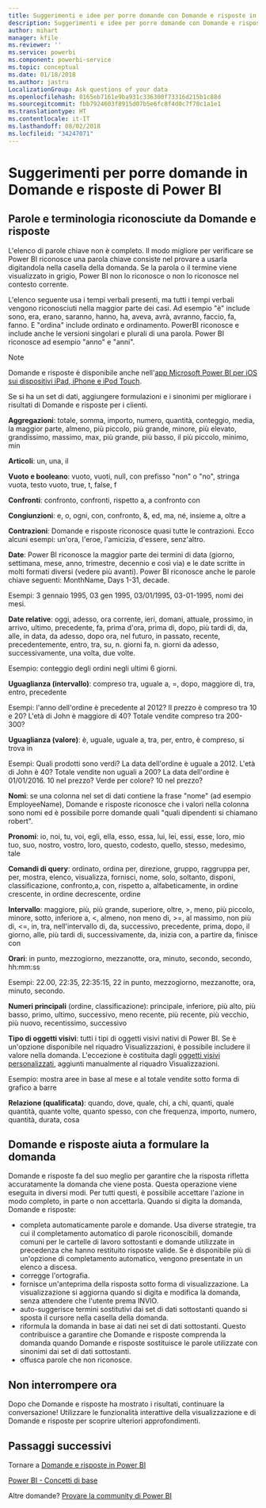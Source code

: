 ```yaml
---
title: Suggerimenti e idee per porre domande con Domande e risposte in Power BI
description: Suggerimenti e idee per porre domande con Domande e risposte in Power BI
author: mihart
manager: kfile
ms.reviewer: ''
ms.service: powerbi
ms.component: powerbi-service
ms.topic: conceptual
ms.date: 01/18/2018
ms.author: jastru
LocalizationGroup: Ask questions of your data
ms.openlocfilehash: 0165eb7161e9ba931c336300f73316d215b1c88d
ms.sourcegitcommit: fbb7924603f8915d07b5e6fc8f4d0c7f70c1a1e1
ms.translationtype: HT
ms.contentlocale: it-IT
ms.lasthandoff: 08/02/2018
ms.locfileid: "34247071"
---
```

# <a name="tips-for-asking-questions-in-power-bi-qa"></a>Suggerimenti per porre domande in Domande e risposte di Power BI
## <a name="words-and-terminology-that-qa-recognizes"></a>Parole e terminologia riconosciute da Domande e risposte
L'elenco di parole chiave non è completo.  Il modo migliore per verificare se Power BI riconosce una parola chiave consiste nel provare a usarla digitandola nella casella della domanda.  Se la parola o il termine viene visualizzato in grigio, Power BI non lo riconosce o non lo riconosce nel contesto corrente.

L'elenco seguente usa i tempi verbali presenti, ma tutti i tempi verbali vengono riconosciuti nella maggior parte dei casi. Ad esempio "è" include sono, era, erano, saranno, hanno, ha, aveva, avrà, avranno, faccio, fa, fanno.  E "ordina" include ordinato e ordinamento.  PowerBI riconosce e include anche le versioni singolari e plurali di una parola. Power BI riconosce ad esempio "anno" e "anni".

> [!NOTE]
> Domande e risposte è disponibile anche nell'[app Microsoft Power BI per iOS sui dispositivi iPad, iPhone e iPod Touch](mobile-apps-ios-qna.md).
> 
> 

Se si ha un set di dati, aggiungere formulazioni e i sinonimi per migliorare i risultati di Domande e risposte per i clienti.

**Aggregazioni**: totale, somma, importo, numero, quantità, conteggio, media, la maggior parte, almeno, più piccolo, più grande, minore, più elevato, grandissimo, massimo, max, più grande, più basso, il più piccolo, minimo, min

**Articoli**: un, una, il

**Vuoto e booleano**: vuoto, vuoti, null, con prefisso "non" o "no", stringa vuota, testo vuoto, true, t, false, f

**Confronti**: confronto, confronti, rispetto a, a confronto con

**Congiunzioni**: e, o, ogni, con, confronto, &, ed, ma, né, insieme a, oltre a

**Contrazioni**: Domande e risposte riconosce quasi tutte le contrazioni.  Ecco alcuni esempi: un'ora, l'eroe, l'amicizia, d'essere, senz'altro.

**Date**: Power BI riconosce la maggior parte dei termini di data (giorno, settimana, mese, anno, trimestre, decennio e così via) e le date scritte in molti formati diversi (vedere più avanti). Power BI riconosce anche le parole chiave seguenti: MonthName, Days 1-31, decade.

Esempi: 3 gennaio 1995, 03 gen 1995, 03/01/1995, 03-01-1995, nomi dei mesi.

**Date relative**: oggi, adesso, ora corrente, ieri, domani, attuale, prossimo, in arrivo, ultimo, precedente, fa, prima d'ora, prima di, dopo, più tardi di, da, alle, in data, da adesso, dopo ora, nel futuro, in passato, recente, precedentemente, entro, tra, su, n. giorni fa, n. giorni da adesso, successivamente, una volta, due volte.

Esempio: conteggio degli ordini negli ultimi 6 giorni.

**Uguaglianza (intervallo)**: compreso tra, uguale a, =, dopo, maggiore di, tra, entro, precedente

Esempi: l'anno dell'ordine è precedente al 2012? Il prezzo è compreso tra 10 e 20? L'età di John è maggiore di 40? Totale vendite compreso tra 200-300?

**Uguaglianza (valore)**: è, uguale, uguale a, tra, per, entro, è compreso, si trova in

Esempi: Quali prodotti sono verdi? La data dell'ordine è uguale a 2012. L'età di John è 40? Totale vendite non uguali a 200? La data dell'ordine è 01/01/2016. 10 nel prezzo? Verde per colore? 10 nel prezzo?

**Nomi**: se una colonna nel set di dati contiene la frase "nome" (ad esempio EmployeeName), Domande e risposte riconosce che i valori nella colonna sono nomi ed è possibile porre domande quali "quali dipendenti si chiamano robert".

**Pronomi**: io, noi, tu, voi, egli, ella, esso, essa, lui, lei, essi, esse, loro, mio tuo, suo, nostro, vostro, loro, questo, codesto, quello, stesso, medesimo, tale

**Comandi di query**: ordinato, ordina per, direzione, gruppo, raggruppa per, per, mostra, elenco, visualizza, fornisci, nome, solo, soltanto, disponi, classificazione, confronto,a, con, rispetto a, alfabeticamente, in ordine crescente, in ordine decrescente, ordine

**Intervallo**: maggiore, più, più grande, superiore, oltre, >, meno, più piccolo, minore, sotto, inferiore a, <, almeno, non meno di, >=, al massimo, non più di, <=, in, tra, nell'intervallo di, da, successivo, precedente, prima, dopo, il giorno, alle, più tardi di, successivamente, da, inizia con, a partire da, finisce con

**Orari**: in punto, mezzogiorno, mezzanotte, ora, minuto, secondo, secondo, hh:mm:ss

Esempi: 22.00, 22:35, 22:35:15, 22 in punto, mezzogiorno, mezzanotte, ora, minuto, secondo.

**Numeri principali** (ordine, classificazione): principale, inferiore, più alto, più basso, primo, ultimo, successivo, meno recente, più recente, più vecchio, più nuovo, recentissimo, successivo

**Tipo di oggetti visivi**: tutti i tipi di oggetti visivi nativi di Power BI.  Se è un'opzione disponibile nel riquadro Visualizzazioni, è possibile includere il valore nella domanda.  L'eccezione è costituita dagli [oggetti visivi personalizzati](power-bi-custom-visuals.md), aggiunti manualmente al riquadro Visualizzazioni.

Esempio: mostra aree in base al mese e al totale vendite sotto forma di grafico a barre

**Relazione (qualificata)**: quando, dove, quale, chi, a chi, quanti, quale quantità, quante volte, quanto spesso, con che frequenza, importo, numero, quantità, durata, cosa

## <a name="qa-helps-you-phrase-the-question"></a>Domande e risposte aiuta a formulare la domanda
Domande e risposte fa del suo meglio per garantire che la risposta rifletta accuratamente la domanda che viene posta. Questa operazione viene eseguita in diversi modi. Per tutti questi, è possibile accettare l'azione in modo completo, in parte o non accettarla. Quando si digita la domanda, Domande e risposte:

* completa automaticamente parole e domande. Usa diverse strategie, tra cui il completamento automatico di parole riconoscibili, domande comuni per le cartelle di lavoro sottostanti e domande utilizzate in precedenza che hanno restituito risposte valide. Se è disponibile più di un'opzione di completamento automatico, vengono presentate in un elenco a discesa.
* corregge l'ortografia.
* fornisce un'anteprima della risposta sotto forma di visualizzazione. La visualizzazione si aggiorna quando si digita e modifica la domanda, senza attendere che l'utente prema INVIO.
* auto-suggerisce termini sostitutivi dai set di dati sottostanti quando si sposta il cursore nella casella della domanda.
* riformula la domanda in base ai dati nei set di dati sottostanti. Questo contribuisce a garantire che Domande e risposte comprenda la domanda quando Domande e risposte sostituisce le parole utilizzate con sinonimi dai set di dati sottostanti.
* offusca parole che non riconosce.

## <a name="dont-stop-now"></a>Non interrompere ora
Dopo che Domande e risposte ha mostrato i risultati, continuare la conversazione! Utilizzare le funzionalità interattive della visualizzazione e di Domande e risposte per scoprire ulteriori approfondimenti.

## <a name="next-steps"></a>Passaggi successivi
Tornare a [Domande e risposte in Power BI](power-bi-q-and-a.md)  

[Power BI - Concetti di base](service-basic-concepts.md)  

Altre domande? [Provare la community di Power BI](http://community.powerbi.com/)

